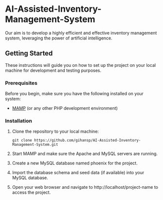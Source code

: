 # AI-Assisted-Inventory-Management-System
Our aim is to develop a highly efficient and effective inventory management system, leveraging the power of artificial intelligence.

## Getting Started

These instructions will guide you on how to set up the project on your local machine for development and testing purposes.

### Prerequisites

Before you begin, make sure you have the following installed on your system:

- [MAMP](https://www.mamp.info/) (or any other PHP development environment)

### Installation

1. Clone the repository to your local machine:

   ```shell
   git clone https://github.com/gihansp/AI-Assisted-Inventory-Management-System.git
2. Start MAMP and make sure the Apache and MySQL servers are running.

3. Create a new MySQL database named phoenix for the project.

4. Import the database schema and seed data (if available) into your MySQL database.

5. Open your web browser and navigate to http://localhost/project-name to access the project.
